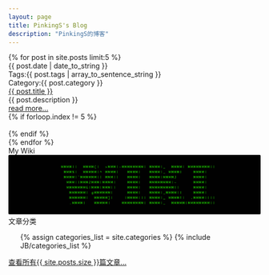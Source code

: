 ```yaml
---
layout: page
title: PinkingS's Blog
description: "PinkingS的博客"
---
```

<div class="row" id="home-page">
<article class="span8">
  {% for post in site.posts limit:5 %}
  <div class="row home-page-content">
    <aside class="span2">
	<div class="date">{{ post.date | date_to_string }}</div>
	<div class="tags">
	  <label>Tags:</label>{{ post.tags | array_to_sentence_string }}
	</div>
	<div class="category">
	  <label>Category:</label>{{ post.category }}
	</div>
    </aside>
    <article class="span6">
	<div class="title"><a href="{{ BASE_PATH  }}{{ post.url  }}">{{ post.title  }}</a></div>
	<div class="description">{{ post.description  }}</div>
	<div class="more"><a href="{{ BASE_PATH  }}{{ post.url  }} " class="btn">read more...</a></div>
    </article>
{%  if forloop.index != 5 %}
	<div class="post-footer">&nbsp;</div>
{% endif  %}
  </div>
  {% endfor  %}
</article>


<aside class="span4 ">
<div class="side-bar">My Wiki</div>
<a href="http://wiki.zhouyichu.com">
<img class="wiki_img" src="assets/themes/flying/images/wiki_logo.png" title="My Wiki"/>
</a>
  <div class="side-bar">文章分类</div> 
  <div>
	<ul class="tag_box">
	{% assign categories_list = site.categories  %}
	{% include JB/categories_list   %}
	</ul>
  </div>
</aside>
</div>
<div class="home-page-footer"><a href="/archive.html">查看所有{{ site.posts.size  }}篇文章...</a></div>
